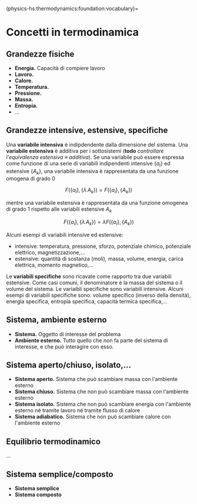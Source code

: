 (physics-hs:thermodynamics:foundation:vocabulary)=
# Concetti in termodinamica

## Grandezze fisiche
- **Energia.** Capacità di compiere lavoro
- **Lavoro.**
- **Calore.**
- **Temperatura.**
- **Pressione.**
- **Massa.**
- **Entropia.**
- ...

## Grandezze intensive, estensive, specifiche
Una **variabile intensiva** è indipdendente dalla dimensione del sistema. Una **variabile estensiva** è additiva per i sottosistemi (**todo** *controllare l'equivalenza estensiva $\equiv$ additiva*). Se una variabile può essere espressa come funzione di una serie di variabili indipendenti intensive $\{a_i\}$ ed estensive $\{A_k\}$, una variabile intensiva è rappresentata da una funzione omogena di grado 0

$$F(\{a_i\},\{\lambda \, A_k\}) = F(\{a_i\}, \{A_k\})$$

mentre una variabile estensiva è rappresentata da una funzione omogenea di grado 1 rispetto alle variabili estensive $A_k$

$$F(\{a_i\},\{\lambda \, A_k\}) = \lambda F(\{a_i\}, \{A_k\})$$

Alcuni esempi di variabili intensive ed estensive:
- intensive: temperatura, pressione, sforzo, potenziale chimico, potenziale elettrico, magnetizzazione,...
- estensive: quantità di sostanza (moli), massa, volume, energia, carica elettrica, momento magnetico,...

Le **variabili specifiche** sono ricavate come rapporto tra due variabili estensive. Come casi comuni, il denominatore è la massa del sistema o il volume del sistema. Le variaibli specifiche sono variabili intensive. Alcuni esempi di variabili specifiche sono: volume specifico (inverso della densità), energia specifica, entropia specifica, capacità termica specifica,...

## Sistema, ambiente esterno
- **Sistema.** Oggetto di interesse del problema
- **Ambiente esterno.** Tutto quello che non fa parte del sistema di interesse, e che può interagire con esso.

## Sistema aperto/chiuso, isolato,...
- **Sistema aperto.** Sistema che può scambiare massa con l'ambiente esterno
- **Sistema chiuso.** Sistema che non può scambiare massa con l'ambiente esterno
- **Sistema isolato.** Sistema che non può scambiare energia con l'ambiente esterno né tramite lavoro né tramite flusso di calore
- **Sistema adiabatico.** Sistema che non può scambiare calore con l'ambiente esterno

## Equilibrio termodinamico
...

## Sistema semplice/composto
- **Sistema semplice**
- **Sistema composto**
